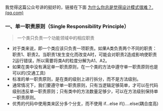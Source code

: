 
我觉得这篇公众号讲的挺好的，链接在下面
[为什么你总是觉得设计模式很难？. (qq.com)](https://mp.weixin.qq.com/s/Phiab8CD80Zzqr3rCPe5vw)

### 一、单一职责原则（Single Responsibility Principle）

> 一个类只负责一个功能领域中的相应职责

- 对于类来说，即一个类应该只负责一项职责。如果A类负责两个不同的职责：职责1、职责2。当职责1发生变化而改变A时，可能会对职责2造成影响使职责2运行错误，所以需要将类A的粒度分解为A1、A2。
- 如果在类中没有满足单一职责原则，在一个类的方法中遵守单一职责原则也是可以的(交通工具)
- 标准的单一职责原则，是在类的级别上进行拆分，而不是方法级别。
- 通常情况下，我们要遵守单一职责原则，只有当逻辑足够简单，才可以在代码级别违反单一职责原则；只有类中的方法数量足够少，可以在方法级别保持单一职责原则。
- 优秀的代码中使用类来区分多个分支，而不使用 if...else if()....else(耦合度高)